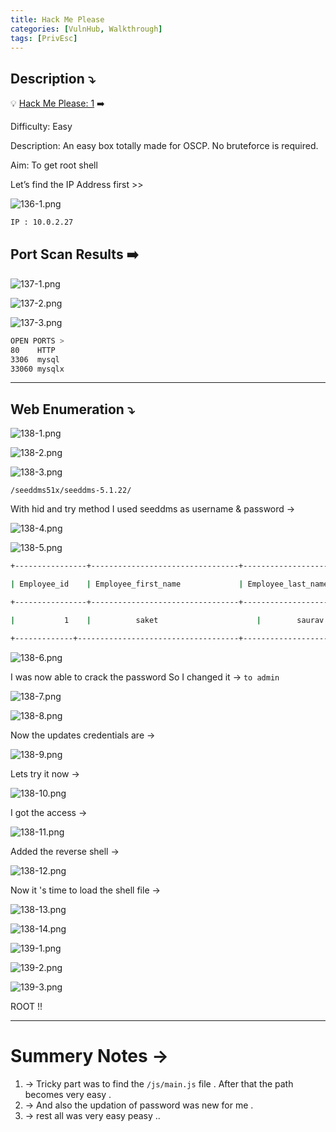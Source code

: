 ```yaml
---
title: Hack Me Please
categories: [VulnHub, Walkthrough]
tags: [PrivEsc]
---
```





## **Description ⤵️**


💡 [Hack Me Please: 1](https://vulnhub.com/entry/hack-me-please-1,731/) ➡️

Difficulty: Easy

Description: An easy box totally made for OSCP. No bruteforce is required.

Aim: To get root shell



Let’s find the IP Address first >>

![136-1.png](/Vulnhub-Files/img/Hack_me_please/136-1.png)

```bash
IP : 10.0.2.27
```

## Port Scan Results ➡️

![137-1.png](/Vulnhub-Files/img/Hack_me_please/137-1.png)

![137-2.png](/Vulnhub-Files/img/Hack_me_please/137-2.png)

![137-3.png](/Vulnhub-Files/img/Hack_me_please/137-3.png)

```bash
OPEN PORTS >
80    HTTP
3306  mysql
33060 mysqlx
```

---

## Web Enumeration ⤵️

![138-1.png](/Vulnhub-Files/img/Hack_me_please/138-1.png)

![138-2.png](/Vulnhub-Files/img/Hack_me_please/138-2.png)

![138-3.png](/Vulnhub-Files/img/Hack_me_please/138-3.png)

`/seeddms51x/seeddms-5.1.22/`

With hid and try method I used seeddms as username & password →

![138-4.png](/Vulnhub-Files/img/Hack_me_please/138-4.png)

![138-5.png](/Vulnhub-Files/img/Hack_me_please/138-5.png)

```bash
+----------------+---------------------------------+-----------------------------+----------------------------------------------+

| Employee_id    | Employee_first_name             | Employee_last_name          | Employee_passwd 						                  |

+----------------+---------------------------------+-----------------------------+----------------------------------------------+

|           1    |          saket         			   |		saurav             	     |		Saket@#$1337    					                |

+-------------+------------------------------------+-----------------------------+----------------------------------------------+
```

![138-6.png](/Vulnhub-Files/img/Hack_me_please/138-6.png)

I was now able to crack the password So I changed it → `to admin`

![138-7.png](/Vulnhub-Files/img/Hack_me_please/138-7.png)

![138-8.png](/Vulnhub-Files/img/Hack_me_please/138-8.png)

Now the updates credentials are →

![138-9.png](/Vulnhub-Files/img/Hack_me_please/138-9.png)

Lets try it now →

![138-10.png](/Vulnhub-Files/img/Hack_me_please/138-10.png)

I got the access →

![138-11.png](/Vulnhub-Files/img/Hack_me_please/138-11.png)

Added the reverse shell →

![138-12.png](/Vulnhub-Files/img/Hack_me_please/138-12.png)

Now it 's time to load the shell file →

![138-13.png](/Vulnhub-Files/img/Hack_me_please/138-13.png)

![138-14.png](/Vulnhub-Files/img/Hack_me_please/138-14.png)

![139-1.png](/Vulnhub-Files/img/Hack_me_please/139-1.png)

![139-2.png](/Vulnhub-Files/img/Hack_me_please/139-2.png)

![139-3.png](/Vulnhub-Files/img/Hack_me_please/139-3.png)

ROOT !!

---

# **Summery Notes →**

1. → Tricky part was to find the `/js/main.js` file . After that the path becomes very easy .
2. → And also the updation of password was new for me .
3. → rest all was very easy peasy ..